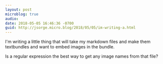 ```yaml
---
layout: post
microblog: true
audio: 
date: 2018-05-05 16:46:36 -0700
guid: http://jsorge.micro.blog/2018/05/05/im-writing-a.html
---
```

I'm writing a little thing that will take my markdown files and make them textbundles and want to embed images in the bundle.

Is a regular expression the best way to get any image names from that file?
